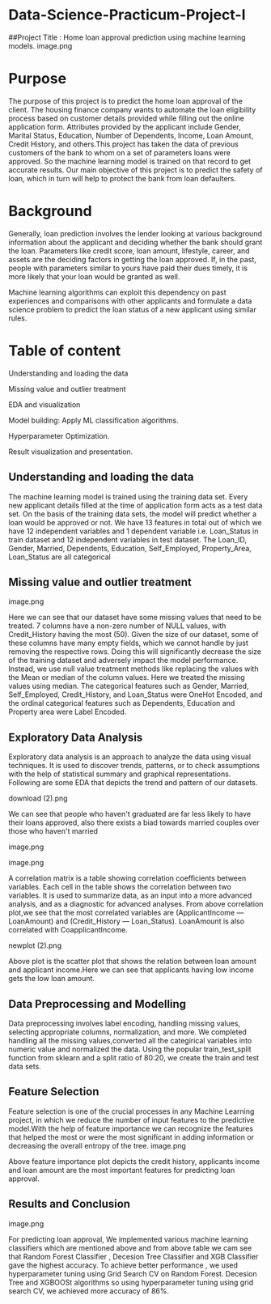 # Data-Science-Practicum-Project-I

##Project Title : Home loan approval prediction using machine learning models.
image.png

# Purpose
The purpose of this project is to predict the home loan approval of the client. The housing finance company wants to automate the loan eligibility process based on customer details provided while filling out the online application form. Attributes provided by the applicant include Gender, Marital Status, Education, Number of Dependents, Income, Loan Amount, Credit History, and others.This project has taken the data of previous customers of the bank to whom on a set of parameters loans were approved. So the machine learning model is trained on that record to get accurate results. Our main objective of this project is to predict the safety of loan, which in turn will help to protect the bank from loan defaulters.

# Background
Generally, loan prediction involves the lender looking at various background information about the applicant and deciding whether the bank should grant the loan. Parameters like credit score, loan amount, lifestyle, career, and assets are the deciding factors in getting the loan approved. If, in the past, people with parameters similar to yours have paid their dues timely, it is more likely that your loan would be granted as well.

Machine learning algorithms can exploit this dependency on past experiences and comparisons with other applicants and formulate a data science problem to predict the loan status of a new applicant using similar rules.

# Table of content
Understanding and loading the data

Missing value and outlier treatment

EDA and visualization

Model building: Apply ML classification algorithms.

Hyperparameter Optimization.

Result visualization and presentation.

## Understanding and loading the data
The machine learning model is trained using the training data set. Every new applicant details filled at the time of application form acts as a test data set. On the basis of the training data sets, the model will predict whether a loan would be approved or not. We have 13 features in total out of which we have 12 independent variables and 1 dependent variable i.e. Loan_Status in train dataset and 12 independent variables in test dataset. The Loan_ID, Gender, Married, Dependents, Education, Self_Employed, Property_Area, Loan_Status are all categorical

## Missing value and outlier treatment
image.png

Here we can see that our dataset have some missing values that need to be treated. 7 columns have a non-zero number of NULL values, with Credit_History having the most (50). Given the size of our dataset, some of these columns have many empty fields, which we cannot handle by just removing the respective rows. Doing this will significantly decrease the size of the training dataset and adversely impact the model performance. Instead, we use null value treatment methods like replacing the values with the Mean or median of the column values. Here we treated the missing values using median. The categorical features such as Gender, Married, Self_Employed, Credit_History, and Loan_Status were OneHot Encoded, and the ordinal categorical features such as Dependents, Education and Property area were Label Encoded.

## Exploratory Data Analysis
Exploratory data analysis is an approach to analyze the data using visual techniques. It is used to discover trends, patterns, or to check assumptions with the help of statistical summary and graphical representations. Following are some EDA that depicts the trend and pattern of our datasets.

download (2).png

We can see that people who haven't graduated are far less likely to have their loans approved, also there exists a biad towards married couples over those who haven't married

image.png

image.png

A correlation matrix is a table showing correlation coefficients between variables. Each cell in the table shows the correlation between two variables. It is used to summarize data, as an input into a more advanced analysis, and as a diagnostic for advanced analyses. From above correlation plot,we see that the most correlated variables are (ApplicantIncome — LoanAmount) and (Credit_History — Loan_Status). LoanAmount is also correlated with CoapplicantIncome.

newplot (2).png

Above plot is the scatter plot that shows the relation between loan amount and applicant income.Here we can see that applicants having low income gets the low loan amount.

## Data Preprocessing and Modelling
Data preprocessing involves label encoding, handling missing values, selecting appropriate columns, normalization, and more. We completed handling all the missing values,converted all the categirical variables into numeric value and normalized the data. Using the popular train_test_split function from sklearn and a split ratio of 80:20, we create the train and test data sets.

## Feature Selection
Feature selection is one of the crucial processes in any Machine Learning project, in which we reduce the number of input features to the predictive model.With the help of feature importance we can recognize the features that helped the most or were the most significant in adding information or decreasing the overall entropy of the tree. image.png

Above feature importance plot depicts the credit history, applicants income and loan amount are the most important features for predicting loan approval.

## Results and Conclusion
image.png

For predicting loan approval, We implemented various machine learning classifiers which are mentioned above and from above table we cam see that Random Forest Classifier , Decesion Tree Classifier and XGB Classifier gave the highest accuracy. To achieve better performance , we used hyperparameter tuning using Grid Search CV on Random Forest. Decesion Tree and XGBOOSt algorithms so using hyperparameter tuning using grid search CV, we achieved more accuracy of 86%.

